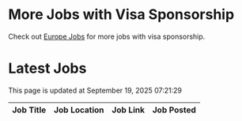 # More Jobs with Visa Sponsorship

Check out [Europe Jobs](https://github.com/sureshparimi/europejobs#latest-jobs) for more jobs with visa sponsorship.

# Latest Jobs

This page is updated at September 19, 2025 07:21:29

| Job Title | Job Location | Job Link | Job Posted |
| --- | --- | --- | --- |
